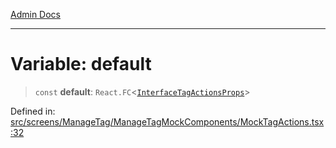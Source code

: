 [Admin Docs](/)

***

# Variable: default

> `const` **default**: `React.FC`\<[`InterfaceTagActionsProps`](components\TagActions\TagActions\README\interfaces\InterfaceTagActionsProps.md)\>

Defined in: [src/screens/ManageTag/ManageTagMockComponents/MockTagActions.tsx:32](https://github.com/PalisadoesFoundation/talawa-admin/blob/main/src/screens/ManageTag/ManageTagMockComponents/MockTagActions.tsx#L32)
